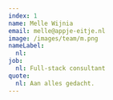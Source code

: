 ```yaml
---
index: 1
name: Melle Wijnia
email: melle@appje-eitje.nl
image: /images/team/m.png
nameLabel: 
  nl: 
job:
  nl: Full-stack consultant
quote:
  nl: Aan alles gedacht.
---
```

